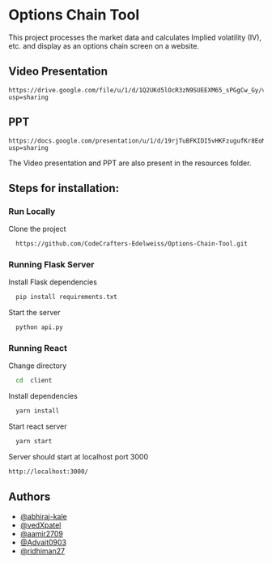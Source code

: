 
# Options Chain Tool

This project processes the market data and calculates Implied volatility (IV), etc. and display as an options chain screen on a website.






## Video Presentation

```
https://drive.google.com/file/u/1/d/1Q2UKd5lOcR3zN9SUEEXM65_sPGgCw_Gy/view?usp=sharing
```
## PPT

```
https://docs.google.com/presentation/u/1/d/19rjTuBFKIDI5vHKFzugufKr8EoMCFABPb2kEED48uYU/edit?usp=sharing
```
The Video presentation and PPT are also present in the resources folder.
## Steps for installation:

### Run Locally

Clone the project

```bash
  https://github.com/CodeCrafters-Edelweiss/Options-Chain-Tool.git
```
### Running Flask Server 
Install Flask dependencies

```bash
  pip install requirements.txt
```

Start the server

```bash
  python api.py
```
### Running React 
  Change directory
```bash
  cd  client
```
  Install dependencies

```bash
  yarn install
```
  Start react server

```bash
  yarn start
```
  Server should start at localhost port 3000
  ```bash
  http://localhost:3000/
```
## Authors

- [@abhiraj-kale](https://www.github.com/abhiraj-kale)
- [@vedXpatel](https://www.github.com/vedXpatel)
- [@aamir2709](https://www.github.com/aamir2709)
- [@Advait0903](https://www.github.com/Advait0903)
- [@ridhiman27](https://www.github.com/ridhiman27)

